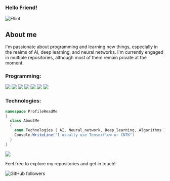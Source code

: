 ### Hello Friend!
![Elliot](https://media0.giphy.com/media/v1.Y2lkPTc5MGI3NjExOTU2bzYwdmFucWh4dWRieWo5cnVobzdyZ3Q3OWpnemptbzdycmhqaSZlcD12MV9pbnRlcm5hbF9naWZfYnlfaWQmY3Q9Zw/l4EpkVLqUj8BI7OV2/giphy.gif)

## About me
I'm passionate about programming and learning new things, especially in the realms of AI, deep learning, and neural networks. I'm currently engaged in multiple repositories, although most of them remain private at the moment.

### Programming:

![](https://img.shields.io/badge/C%23-239120?style=for-the-badge&logo=c-sharp&logoColor=white)
![](https://img.shields.io/badge/Python-3776AB?style=for-the-badge&logo=python&logoColor=white)
![](https://img.shields.io/badge/Xamarin-3498DB?style=for-the-badge&logo=xamarin&logoColor=white)
![](https://img.shields.io/badge/HTML-239120?style=for-the-badge&logo=html5&logoColor=white)
![](https://img.shields.io/badge/CSS-239120?&style=for-the-badge&logo=css3&logoColor=white)
![](https://img.shields.io/badge/.NET-5C2D91?style=for-the-badge&logo=.net&logoColor=white)
![](https://img.shields.io/badge/Java-ED8B00?style=for-the-badge&logo=openjdk&logoColor=white)

### Technologies: 
```C#
namespace ProfileReadMe
{
  class AboutMe
  {
    enum Technologies { AI, Neural_network, Deep_learning, Algorithms }
    Console.WriteLine("I usually use Tensorflow or CNTK")
  }
}
```
![](https://img.shields.io/badge/TensorFlow-FF6F00?style=for-the-badge&logo=tensorflow&logoColor=dark)

Feel free to explore my repositories and get in touch!

![GitHub followers](https://img.shields.io/github/followers/ecorporation?style=social)
